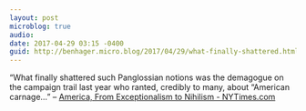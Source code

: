 ```yaml
---
layout: post
microblog: true
audio: 
date: 2017-04-29 03:15 -0400
guid: http://benhager.micro.blog/2017/04/29/what-finally-shattered.html
---
```

“What finally shattered such Panglossian notions was the demagogue on the campaign trail last year who ranted, credibly to many, about “American carnage…” – [America, From Exceptionalism to Nihilism - NYTimes.com](https://mobile.nytimes.com/2017/04/28/opinion/america-from-exceptionalism-to-nihilism.html)
